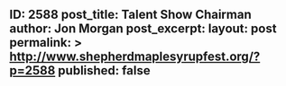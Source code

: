 ---
---
ID: 2588
post_title: Talent Show Chairman
author: Jon Morgan
post_excerpt:
layout: post
permalink: >
  http://www.shepherdmaplesyrupfest.org/?p=2588
published: false
---